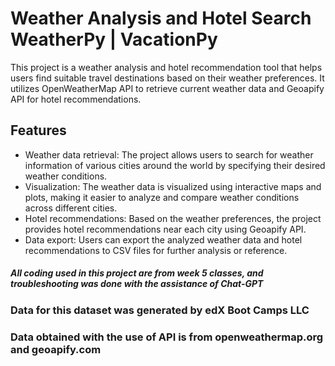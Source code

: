 # Weather Analysis and Hotel Search WeatherPy | VacationPy

This project is a weather analysis and hotel recommendation tool that helps users find suitable travel destinations based on their weather preferences. It utilizes OpenWeatherMap API to retrieve current weather data and Geoapify API for hotel recommendations.

## Features

- Weather data retrieval: The project allows users to search for weather information of various cities around the world by specifying their desired weather conditions.
- Visualization: The weather data is visualized using interactive maps and plots, making it easier to analyze and compare weather conditions across different cities.
- Hotel recommendations: Based on the weather preferences, the project provides hotel recommendations near each city using Geoapify API.
- Data export: Users can export the analyzed weather data and hotel recommendations to CSV files for further analysis or reference.




##### All coding used in this project are from week 5 classes, and troubleshooting was done with the assistance of Chat-GPT
### Data for this dataset was generated by edX Boot Camps LLC
### Data obtained with the use of API is from openweathermap.org and geoapify.com
